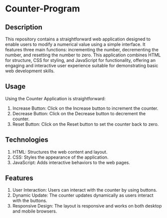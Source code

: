                
# Counter-Program
  
## Description
This repository contains a straightforward web application designed to enable users to modify a  numerical value using a simple interface. It features three main functions: incrementing the number, decrementing the number, and resetting the number to zero. This application combines HTML for structure, CSS for styling, and JavaScript for functionality, offering an engaging and interactive user experience suitable for demonstrating basic web development skills.

## Usage
Using the Counter Application is straightforward:

1. Increase Button: Click on the Increase button to increment the counter.
2. Decrease Button: Click on the Decrease button to decrement the counter.
3. Reset Button: Click on the Reset button to set the counter back to zero.

## Technologies
1. HTML: Structures the web content and layout.
2. CSS: Styles the appearance of the application.
3. JavaScript: Adds interactive behaviors to the web pages.

## Features
1. User Interaction: Users can interact with the counter by using buttons.
2. Dynamic Update: The counter updates dynamically as users interact with the buttons.
3. Responsive Design: The layout is responsive and works on both desktop and mobile browsers.



